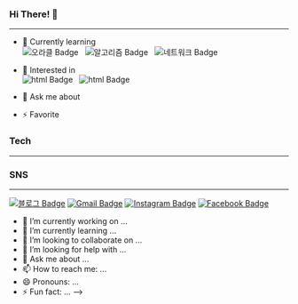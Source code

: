 ### Hi There! 👋
---
- 🌱 Currently learning<br>
![오라클 Badge](http://img.shields.io/badge/-OracleSQL-red?style=flat-square&logo=oracle&&logoColor=white") &nbsp;
![알고리즘 Badge](http://img.shields.io/badge/-Algorithm-green?style=flat-square&logo=wolframmathematica&&logoColor=white") &nbsp;
![네트워크 Badge](http://img.shields.io/badge/-Network-blue?style=flat-square&logo=internetexplorer&&logoColor=white") &nbsp;

- 🤔 Interested in <br>
 ![html Badge](http://img.shields.io/badge/-HTML-E34F26?style=flat-square&logo=html5&&logoColor=white") &nbsp;
 ![html Badge](http://img.shields.io/badge/-Javascript-F7DF1E?style=flat-square&logo=javascript&&logoColor=white") &nbsp;
 
- 💬 Ask me about 
- ⚡ Favorite
### Tech
---

### SNS
---
[![블로그 Badge](http://img.shields.io/badge/-StudyBlog-black?style=flat-square&logo=github&link=https://beomja.tistory.com/)](https://beomja.tistory.com/) [![Gmail Badge](https://img.shields.io/badge/Mail-green?style=flat-square&logo=Gmail&logoColor=white&link=mailto:malin0523@naver.com)](mailto:malin0523@naver.com) [![Instagram Badge](https://img.shields.io/badge/Instagram-E4405F?style=flat-square&logo=Instagram&logoColor=white&link=@https://www.instagram.com/beomja98/)](https://www.instagram.com/beomja98/) [![Facebook Badge](https://img.shields.io/badge/Facebook-1877F2?style=flat-square&logo=Facebook&logoColor=white&link=@https://www.instagram.com/beomja98/)](https://www.instagram.com/beomja98/)

- 🔭 I’m currently working on ...
- 🌱 I’m currently learning ...
- 👯 I’m looking to collaborate on ...
- 🤔 I’m looking for help with ...
- 💬 Ask me about ...
- 📫 How to reach me: ...
- 😄 Pronouns: ...
- ⚡ Fun fact: ...
-->
